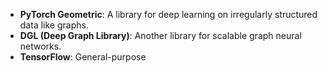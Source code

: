 - **PyTorch Geometric**: A library for deep learning on irregularly structured data like graphs.
- **DGL (Deep Graph Library)**: Another library for scalable graph neural networks.
- **TensorFlow**: General-purpose
